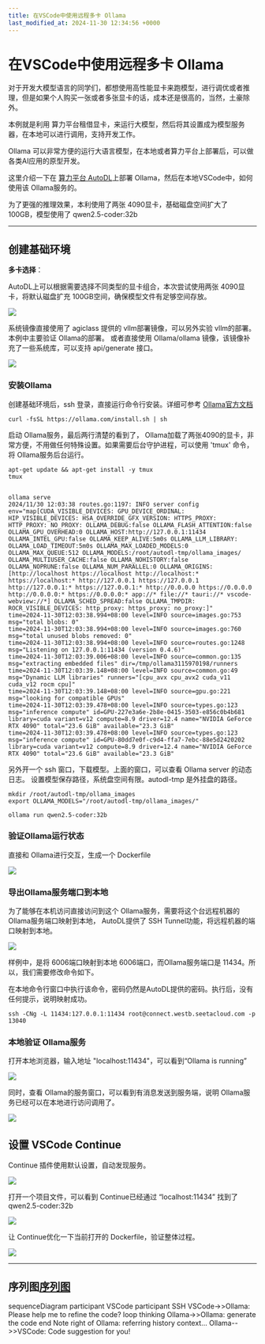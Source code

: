 ```yaml
---
title: 在VSCode中使用远程多卡 Ollama
last_modified_at: 2024-11-30 12:34:56 +0000
---
```

# 在VSCode中使用远程多卡 Ollama

对于开发大模型语言的同学们，都想使用高性能显卡来跑模型，进行调优或者推理，但是如果个人购买一张或者多张显卡的话，成本还是很高的，当然，土豪除外。

本例就是利用 算力平台租借显卡，来运行大模型，然后将其设置成为模型服务器，在本地可以进行调用，支持开发工作。




Ollama 可以非常方便的运行大语言模型，在本地或者算力平台上部署后，可以做各类AI应用的原型开发。

这里介绍一下在 [算力平台 AutoDL](https://www.autodl.com/home)上部署 Ollama，然后在本地VSCode中，如何使用该 Ollama服务的。

为了更强的推理效果，本利使用了两张 4090显卡，基础磁盘空间扩大了 100GB，模型使用了 qwen2.5-coder:32b

---

## 创建基础环境

**多卡选择**：

AutoDL上可以根据需要选择不同类型的显卡组合，本次尝试使用两张 4090显卡，将默认磁盘扩充 100GB空间，确保模型文件有足够空间存放。

![](/experience/assets/images/posts/ai/ollama/autodl_choose_gpu.png)


系统镜像直接使用了 agiclass 提供的 vllm部署镜像，可以另外实验 vllm的部署。本例中主要验证 Ollama的部署。 或者直接使用 Ollama/ollama 镜像，该镜像补充了一些系统库，可以支持 api/generate 接口。

![](/experience/assets/images/posts/ai/ollama/autodl_choose_model.png)

### 安装Ollama

创建基础环境后，ssh 登录，直接运行命令行安装。详细可参考 [Ollama官方文档](https://ollama.com/download/linux)

```
curl -fsSL https://ollama.com/install.sh | sh
```


启动 Ollama服务，最后两行清楚的看到了， Ollama加载了两张4090的显卡，非常方便，不用做任何特殊设置。如果需要后台守护进程，可以使用 'tmux' 命令，将 Ollama服务后台运行。


```
apt-get update && apt-get install -y tmux
tmux


ollama serve
2024/11/30 12:03:38 routes.go:1197: INFO server config env="map[CUDA_VISIBLE_DEVICES: GPU_DEVICE_ORDINAL: HIP_VISIBLE_DEVICES: HSA_OVERRIDE_GFX_VERSION: HTTPS_PROXY: HTTP_PROXY: NO_PROXY: OLLAMA_DEBUG:false OLLAMA_FLASH_ATTENTION:false OLLAMA_GPU_OVERHEAD:0 OLLAMA_HOST:http://127.0.0.1:11434 OLLAMA_INTEL_GPU:false OLLAMA_KEEP_ALIVE:5m0s OLLAMA_LLM_LIBRARY: OLLAMA_LOAD_TIMEOUT:5m0s OLLAMA_MAX_LOADED_MODELS:0 OLLAMA_MAX_QUEUE:512 OLLAMA_MODELS:/root/autodl-tmp/ollama_images/ OLLAMA_MULTIUSER_CACHE:false OLLAMA_NOHISTORY:false OLLAMA_NOPRUNE:false OLLAMA_NUM_PARALLEL:0 OLLAMA_ORIGINS:[http://localhost https://localhost http://localhost:* https://localhost:* http://127.0.0.1 https://127.0.0.1 http://127.0.0.1:* https://127.0.0.1:* http://0.0.0.0 https://0.0.0.0 http://0.0.0.0:* https://0.0.0.0:* app://* file://* tauri://* vscode-webview://*] OLLAMA_SCHED_SPREAD:false OLLAMA_TMPDIR: ROCR_VISIBLE_DEVICES: http_proxy: https_proxy: no_proxy:]"
time=2024-11-30T12:03:38.994+08:00 level=INFO source=images.go:753 msg="total blobs: 0"
time=2024-11-30T12:03:38.994+08:00 level=INFO source=images.go:760 msg="total unused blobs removed: 0"
time=2024-11-30T12:03:38.994+08:00 level=INFO source=routes.go:1248 msg="Listening on 127.0.0.1:11434 (version 0.4.6)"
time=2024-11-30T12:03:39.006+08:00 level=INFO source=common.go:135 msg="extracting embedded files" dir=/tmp/ollama3115970198/runners
time=2024-11-30T12:03:39.148+08:00 level=INFO source=common.go:49 msg="Dynamic LLM libraries" runners="[cpu_avx cpu_avx2 cuda_v11 cuda_v12 rocm cpu]"
time=2024-11-30T12:03:39.148+08:00 level=INFO source=gpu.go:221 msg="looking for compatible GPUs"
time=2024-11-30T12:03:39.478+08:00 level=INFO source=types.go:123 msg="inference compute" id=GPU-227e3a6e-2b8e-0415-3503-e856c0b4b681 library=cuda variant=v12 compute=8.9 driver=12.4 name="NVIDIA GeForce RTX 4090" total="23.6 GiB" available="23.3 GiB"
time=2024-11-30T12:03:39.478+08:00 level=INFO source=types.go:123 msg="inference compute" id=GPU-80dd7e0f-c9d4-ffa7-7ebc-88e5d2420202 library=cuda variant=v12 compute=8.9 driver=12.4 name="NVIDIA GeForce RTX 4090" total="23.6 GiB" available="23.3 GiB"
```


另外开一个 ssh 窗口，下载模型。上面的窗口，可以查看 Ollama server 的动态日志。
设置模型保存路径，系统盘空间有限。autodl-tmp 是外挂盘的路径。

```
mkdir /root/autodl-tmp/ollama_images
export OLLAMA_MODELS="/root/autodl-tmp/ollama_images/"

ollama run qwen2.5-coder:32b
```



### 验证Ollama运行状态

直接和 Ollama进行交互，生成一个 Dockerfile

![](/experience/assets/images/posts/ai/ollama/talk_with_ollama_qwen2.5.png)

### 导出Ollama服务端口到本地

为了能够在本机访问直接访问到这个 Ollama服务，需要将这个台远程机器的Ollama服务端口映射到本地， AutoDL提供了 SSH Tunnel功能，将远程机器的端口映射到本地。

![](/experience/assets/images/posts/ai/ollama/enable_ssh_tolocalport.png)

样例中，是将 6006端口映射到本地 6006端口，而Ollama服务端口是 11434。所以，我们需要修改命令如下。

在本地命令行窗口中执行该命令，密码仍然是AutoDL提供的密码。执行后，没有任何提示，说明映射成功。
```
ssh -CNg -L 11434:127.0.0.1:11434 root@connect.westb.seetacloud.com -p 13040
```

### 本地验证 Ollama服务

打开本地浏览器，输入地址 "localhost:11434"，可以看到“Ollama is running”

![](/experience/assets/images/posts/ai/ollama/localhost_verify_ollama.png)

同时，查看 Ollama的服务窗口，可以看到有消息发送到服务端，说明 Ollama服务已经可以在本地进行访问调用了。

![](/experience/assets/images/posts/ai/ollama/ollama_service_well.png)

## 设置 VSCode Continue

Continue 插件使用默认设置，自动发现服务。

![](/experience/assets/images/posts/ai/ollama/continue_default_configuration.png)

打开一个项目文件，可以看到 Continue已经通过 “localhost:11434” 找到了 qwen2.5-coder:32b


![](/experience/assets/images/posts/ai/ollama/continue_find_ollama.png)

让 Continue优化一下当前打开的 Dockerfile，验证整体过程。

![](/experience/assets/images/posts/ai/ollama/continue_refine_dockerfile.png)

---

## 序列图[序列图](https://github.com/knsv/mermaid#sequence-diagram)

<div class="mermaid">
sequenceDiagram
  participant VSCode
  participant SSH
  VSCode->>Ollama: Please help me to refine the code?
  loop thinking
    Ollama->>Ollama: generate the code
  end
  Note right of Ollama: referring history context...
  Ollama-->>VSCode: Code suggestion for you!
</div>

